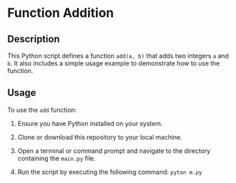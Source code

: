 # Function Addition

## Description

This Python script defines a function `add(a, b)` that adds two integers `a` and `b`. It also includes a simple usage example to demonstrate how to use the function.

## Usage

To use the `add` function:

1. Ensure you have Python installed on your system.

2. Clone or download this repository to your local machine.

3. Open a terminal or command prompt and navigate to the directory containing the `main.py` file.

4. Run the script by executing the following command:
```pyton m.py```
